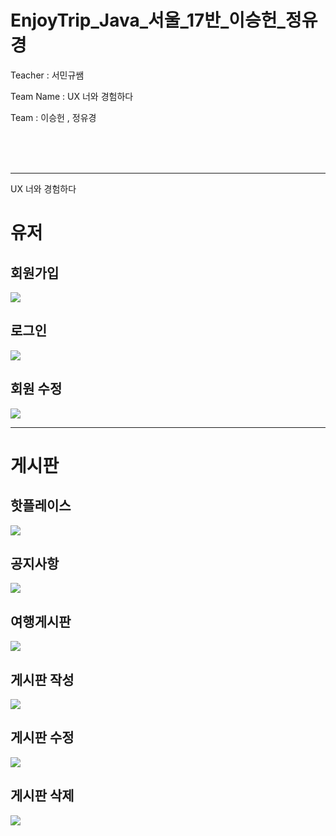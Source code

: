 # EnjoyTrip_Java_서울_17반_이승헌_정유경

Teacher : 서민규쌤

Team Name : UX 너와 경험하다

Team : 이승헌 , 정유경

<br><br><br>



<hr>

 UX
 너와 경험하다



# 유저

## 회원가입

![](docs/join.png)




## 로그인

![](docs/login.png)




## 회원 수정

![](docs/modify.png)








<hr>

# 게시판

## 핫플레이스
![](docs/list_hot.png)

## 공지사항
![](docs/list_notice.png)

## 여행게시판
![](docs/list_travel.png)


## 게시판 작성
![](docs/board_write.png)

## 게시판 수정
![](docs/board_modify.png)

## 게시판 삭제
![](docs/board_delete.png)


